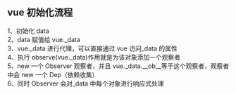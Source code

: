 ## vue 初始化流程

1、初始化 data  
2、data 赋值给 vue.\_data  
3、vue.\_data 进行代理，可以直接通过 vue 访问\_data 的属性  
4、执行 observe(vue.\_data)作用就是为该对象添加一个观察者  
5、new 一个 Observer 观察者，并且 vue.\_data.\_\_ob\_\_等于这个观察者，观察者中会 new 一个 Dep（依赖收集）  
6、同时 Observer 会对\_data 中每个对象进行响应式处理
